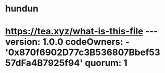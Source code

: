 # hundun
# https://tea.xyz/what-is-this-file --- version: 1.0.0 codeOwners:   - '0x870f6902D77c3B536807Bbef5357dFa4B7925f94' quorum: 1
